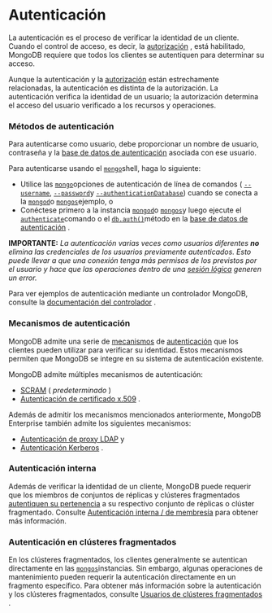 # Autenticación

La autenticación es el proceso de verificar la identidad de un cliente. Cuando el control de acceso, es decir, la [autorización](https://docs.mongodb.com/manual/core/authorization/) , está habilitado, MongoDB requiere que todos los clientes se autentiquen para determinar su acceso.

Aunque la autenticación y la [autorización](https://docs.mongodb.com/manual/core/authorization/) están estrechamente relacionadas, la autenticación es distinta de la autorización. La autenticación verifica la identidad de un usuario; la autorización determina el acceso del usuario verificado a los recursos y operaciones.

### Métodos de autenticación  <a id="authentication-methods"></a>

Para autenticarse como usuario, debe proporcionar un nombre de usuario, contraseña y la [base de datos de autenticación](https://docs.mongodb.com/manual/reference/program/mongo/#std-label-mongo-shell-authentication-options) asociada con ese usuario.

Para autenticarse usando el [`mongo`](https://docs.mongodb.com/manual/reference/program/mongo/#mongodb-binary-bin.mongo)shell, haga lo siguiente:

* Utilice las [`mongo`](https://docs.mongodb.com/manual/reference/program/mongo/#mongodb-binary-bin.mongo)opciones de autenticación de línea de comandos \( [`--username`](https://docs.mongodb.com/manual/reference/program/mongo/#std-option-mongo.--username), [`--password`](https://docs.mongodb.com/manual/reference/program/mongo/#std-option-mongo.--password)y [`--authenticationDatabase`](https://docs.mongodb.com/manual/reference/program/mongo/#std-option-mongo.--authenticationDatabase)\) cuando se conecta a la [`mongod`](https://docs.mongodb.com/manual/reference/program/mongod/#mongodb-binary-bin.mongod)o [`mongos`](https://docs.mongodb.com/manual/reference/program/mongos/#mongodb-binary-bin.mongos)ejemplo, o
* Conéctese primero a la instancia [`mongod`](https://docs.mongodb.com/manual/reference/program/mongod/#mongodb-binary-bin.mongod)o [`mongos`](https://docs.mongodb.com/manual/reference/program/mongos/#mongodb-binary-bin.mongos)y luego ejecute el [`authenticate`](https://docs.mongodb.com/manual/reference/command/authenticate/#mongodb-dbcommand-dbcmd.authenticate)comando o el [`db.auth()`](https://docs.mongodb.com/manual/reference/method/db.auth/#mongodb-method-db.auth)método en la [base de datos de autenticación](https://docs.mongodb.com/manual/reference/program/mongo/#std-label-mongo-shell-authentication-options) .

**IMPORTANTE:** _La autenticación varias veces como usuarios diferentes **no** elimina las credenciales de los usuarios previamente autenticados. Esto puede llevar a que una conexión tenga más permisos de los previstos por el usuario y hace que las operaciones dentro de una_ [_sesión lógica_](https://docs.mongodb.com/manual/reference/server-sessions/) _generen un error._

Para ver ejemplos de autenticación mediante un controlador MongoDB, consulte la [documentación del controlador](https://docs.mongodb.com/ecosystem/drivers/) .

### Mecanismos de autenticación  <a id="authentication-mechanisms"></a>

MongoDB admite una serie de [mecanismos](https://docs.mongodb.com/manual/core/authentication-mechanisms/#std-label-security-authentication-mechanisms) de [autenticación](https://docs.mongodb.com/manual/core/authentication-mechanisms/#std-label-security-authentication-mechanisms) que los clientes pueden utilizar para verificar su identidad. Estos mecanismos permiten que MongoDB se integre en su sistema de autenticación existente.

MongoDB admite múltiples mecanismos de autenticación:

* [SCRAM](https://docs.mongodb.com/manual/core/security-scram/#std-label-authentication-scram) \( _predeterminado_ \)
* [Autenticación de certificado x.509](https://docs.mongodb.com/manual/core/security-x.509/#std-label-security-auth-x509) .

Además de admitir los mecanismos mencionados anteriormente, MongoDB Enterprise también admite los siguientes mecanismos:

* [Autenticación de proxy LDAP](https://docs.mongodb.com/manual/core/authentication-mechanisms-enterprise/#std-label-security-auth-ldap) y
* [Autenticación Kerberos](https://docs.mongodb.com/manual/core/authentication-mechanisms-enterprise/#std-label-security-auth-kerberos) .

### Autenticación interna  <a id="internal-authentication"></a>

Además de verificar la identidad de un cliente, MongoDB puede requerir que los miembros de conjuntos de réplicas y clústeres fragmentados [autentiquen su pertenencia](https://docs.mongodb.com/manual/core/security-internal-authentication/#std-label-inter-process-auth) a su respectivo conjunto de réplicas o clúster fragmentado. Consulte [Autenticación interna / de membresía](https://docs.mongodb.com/manual/core/security-internal-authentication/#std-label-inter-process-auth) para obtener más información.

### Autenticación en clústeres fragmentados  <a id="authentication-on-sharded-clusters"></a>

En los clústeres fragmentados, los clientes generalmente se autentican directamente en las [`mongos`](https://docs.mongodb.com/manual/reference/program/mongos/#mongodb-binary-bin.mongos)instancias. Sin embargo, algunas operaciones de mantenimiento pueden requerir la autenticación directamente en un fragmento específico. Para obtener más información sobre la autenticación y los clústeres fragmentados, consulte [Usuarios de clústeres fragmentados](https://docs.mongodb.com/manual/core/security-users/#std-label-sharding-security) .

